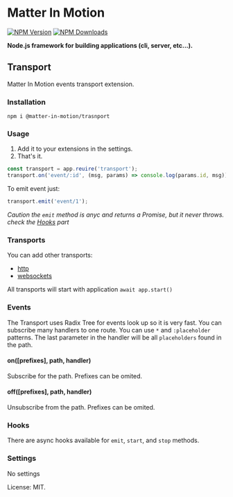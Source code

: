 # Matter In Motion

[![NPM Version](https://img.shields.io/npm/v/matter-in-motion/transport.svg?style=flat-square)](https://www.npmjs.com/package/matter-in-motion/transport)
[![NPM Downloads](https://img.shields.io/npm/dt/matter-in-motion/transport.svg?style=flat-square)](https://www.npmjs.com/package/matter-in-motion/transport)

**Node.js framework for building applications (cli, server, etc...).**

## Transport

Matter In Motion events transport extension.

### Installation

`npm i @matter-in-motion/trasnport`

### Usage

1. Add it to your extensions in the settings.
2. That's it.

```js
const transport = app.reuire('transport');
transport.on('event/:id', (msg, params) => console.log(params.id, msg));
```

To emit event just:

```js
transport.emit('event/1');
```

_Caution the `emit` method is anyc and returns a Promise, but it never throws. check the [Hooks](#hooks) part_

### Transports

You can add other transports:

- [http](https://github.com/matter-in-motion/transports.http)
- [websockets](https://github.com/matter-in-motion/transports.websockets)

All transports will start with application `await app.start()`

### Events

The Transport uses Radix Tree for events look up so it is very fast. You can subscribe many handlers to one route. You can use `*` and `:placeholder` patterns. The last parameter in the handler will be all `placeholders` found in the path.

#### on([prefixes], path, handler)

Subscribe for the path. Prefixes can be omited.

#### off([prefixes], path, handler)

Unsubscribe from the path. Prefixes can be omited.

### Hooks

There are async hooks available for `emit`, `start`, and `stop` methods.

### Settings

No settings

License: MIT.
